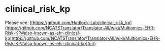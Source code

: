 # clinical_risk_kp

Please see: [[https://github.com/Hadlock-Lab/clinical_risk_kp](https://github.com/NCATSTranslator/Translator-All/wiki/Multiomics-EHR-Risk-KP#also-known-as-ehr-clinical-kp)https://github.com/NCATSTranslator/Translator-All/wiki/Multiomics-EHR-Risk-KP#also-known-as-ehr-clinical-kp](url)
